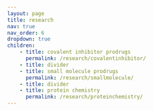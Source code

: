 ```yaml
---
layout: page
title: research
nav: true
nav_order: 6
dropdown: true
children: 
    - title: covalent inhibitor prodrugs
      permalink: /research/covalentinhibitor/
    - title: divider
    - title: small molecule prodrugs
      permalink: /research/smallmolecule/
    - title: divider
    - title: protein chemistry
      permalink: /research/proteinchemistry/
---
```

